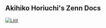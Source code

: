 ## Akihiko Horiuchi's Zenn Docs

[![Lint](https://github.com/hico-horiuchi/hiconyan-zenn/actions/workflows/lint.yaml/badge.svg)](https://github.com/hico-horiuchi/hiconyan-zenn/actions/workflows/lint.yaml)
